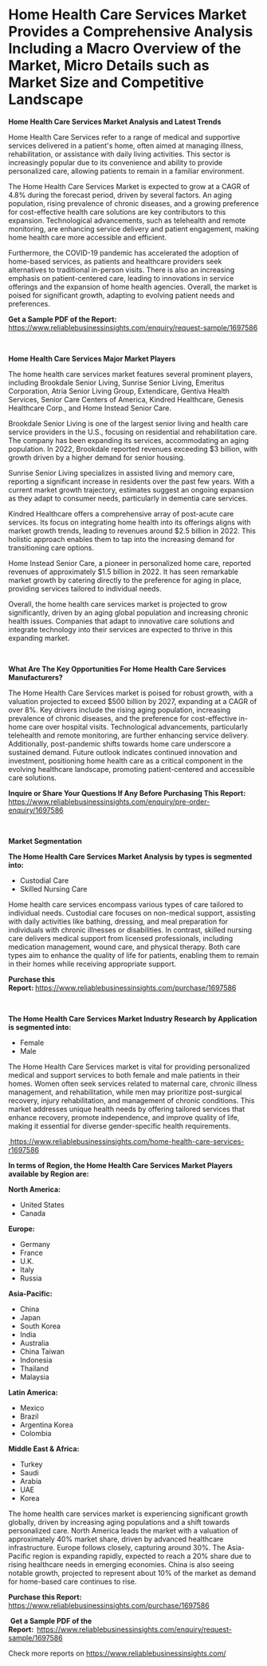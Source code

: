 <p><h1>Home Health Care Services Market Provides a Comprehensive Analysis Including a Macro Overview of the Market, Micro Details such as Market Size and Competitive Landscape</h1></p><p><strong>Home Health Care Services Market Analysis and Latest Trends</strong></p>
<p><p>Home Health Care Services refer to a range of medical and supportive services delivered in a patient's home, often aimed at managing illness, rehabilitation, or assistance with daily living activities. This sector is increasingly popular due to its convenience and ability to provide personalized care, allowing patients to remain in a familiar environment.</p><p>The Home Health Care Services Market is expected to grow at a CAGR of 4.8% during the forecast period, driven by several factors. An aging population, rising prevalence of chronic diseases, and a growing preference for cost-effective health care solutions are key contributors to this expansion. Technological advancements, such as telehealth and remote monitoring, are enhancing service delivery and patient engagement, making home health care more accessible and efficient.</p><p>Furthermore, the COVID-19 pandemic has accelerated the adoption of home-based services, as patients and healthcare providers seek alternatives to traditional in-person visits. There is also an increasing emphasis on patient-centered care, leading to innovations in service offerings and the expansion of home health agencies. Overall, the market is poised for significant growth, adapting to evolving patient needs and preferences.</p></p>
<p><strong>Get a Sample PDF of the Report:&nbsp;</strong> <a href="https://www.reliablebusinessinsights.com/enquiry/request-sample/1697586?utm_campaign=2774&utm_medium=2&utm_source=Github&utm_content=ia&utm_term=09032025&utm_id=home-health-care-services">https://www.reliablebusinessinsights.com/enquiry/request-sample/1697586</a></p>
<p>&nbsp;</p>
<p><strong>Home Health Care Services Major Market Players</strong></p>
<p><p>The home health care services market features several prominent players, including Brookdale Senior Living, Sunrise Senior Living, Emeritus Corporation, Atria Senior Living Group, Extendicare, Gentiva Health Services, Senior Care Centers of America, Kindred Healthcare, Genesis Healthcare Corp., and Home Instead Senior Care. </p><p>Brookdale Senior Living is one of the largest senior living and health care service providers in the U.S., focusing on residential and rehabilitation care. The company has been expanding its services, accommodating an aging population. In 2022, Brookdale reported revenues exceeding $3 billion, with growth driven by a higher demand for senior housing.</p><p>Sunrise Senior Living specializes in assisted living and memory care, reporting a significant increase in residents over the past few years. With a current market growth trajectory, estimates suggest an ongoing expansion as they adapt to consumer needs, particularly in dementia care services.</p><p>Kindred Healthcare offers a comprehensive array of post-acute care services. Its focus on integrating home health into its offerings aligns with market growth trends, leading to revenues around $2.5 billion in 2022. This holistic approach enables them to tap into the increasing demand for transitioning care options.</p><p>Home Instead Senior Care, a pioneer in personalized home care, reported revenues of approximately $1.5 billion in 2022. It has seen remarkable market growth by catering directly to the preference for aging in place, providing services tailored to individual needs.</p><p>Overall, the home health care services market is projected to grow significantly, driven by an aging global population and increasing chronic health issues. Companies that adapt to innovative care solutions and integrate technology into their services are expected to thrive in this expanding market.</p></p>
<p>&nbsp;</p>
<p><strong>What Are The Key Opportunities For Home Health Care Services Manufacturers?</strong></p>
<p><p>The Home Health Care Services market is poised for robust growth, with a valuation projected to exceed $500 billion by 2027, expanding at a CAGR of over 8%. Key drivers include the rising aging population, increasing prevalence of chronic diseases, and the preference for cost-effective in-home care over hospital visits. Technological advancements, particularly telehealth and remote monitoring, are further enhancing service delivery. Additionally, post-pandemic shifts towards home care underscore a sustained demand. Future outlook indicates continued innovation and investment, positioning home health care as a critical component in the evolving healthcare landscape, promoting patient-centered and accessible care solutions.</p></p>
<p><strong>Inquire or Share Your Questions If Any Before Purchasing This Report:</strong> <a href="https://www.reliablebusinessinsights.com/enquiry/pre-order-enquiry/1697586?utm_campaign=2774&utm_medium=2&utm_source=Github&utm_content=ia&utm_term=09032025&utm_id=home-health-care-services">https://www.reliablebusinessinsights.com/enquiry/pre-order-enquiry/1697586</a></p>
<p>&nbsp;</p>
<p><strong>Market Segmentation</strong></p>
<p><strong>The Home Health Care Services Market Analysis by types is segmented into:</strong></p>
<p><ul><li>Custodial Care</li><li>Skilled Nursing Care</li></ul></p>
<p><p>Home health care services encompass various types of care tailored to individual needs. Custodial care focuses on non-medical support, assisting with daily activities like bathing, dressing, and meal preparation for individuals with chronic illnesses or disabilities. In contrast, skilled nursing care delivers medical support from licensed professionals, including medication management, wound care, and physical therapy. Both care types aim to enhance the quality of life for patients, enabling them to remain in their homes while receiving appropriate support.</p></p>
<p><strong>Purchase this Report:&nbsp;</strong><a href="https://www.reliablebusinessinsights.com/purchase/1697586?utm_campaign=2774&utm_medium=2&utm_source=Github&utm_content=ia&utm_term=09032025&utm_id=home-health-care-services">https://www.reliablebusinessinsights.com/purchase/1697586</a></p>
<p>&nbsp;</p>
<p><strong>The Home Health Care Services Market Industry Research by Application is segmented into:</strong></p>
<p><ul><li>Female</li><li>Male</li></ul></p>
<p><p>The Home Health Care Services market is vital for providing personalized medical and support services to both female and male patients in their homes. Women often seek services related to maternal care, chronic illness management, and rehabilitation, while men may prioritize post-surgical recovery, injury rehabilitation, and management of chronic conditions. This market addresses unique health needs by offering tailored services that enhance recovery, promote independence, and improve quality of life, making it essential for diverse gender-specific health requirements.</p></p>
<p><a href="https://www.reliablebusinessinsights.com/home-health-care-services-r1697586?utm_campaign=2774&utm_medium=2&utm_source=Github&utm_content=ia&utm_term=09032025&utm_id=home-health-care-services">&nbsp;https://www.reliablebusinessinsights.com/home-health-care-services-r1697586</a></p>
<p><strong>In terms of Region, the Home Health Care Services Market Players available by Region are:</strong></p>
<p>
    <p> <strong> North America: </strong>
        <ul>
            <li>United States</li>
            <li>Canada</li>
        </ul>
        </p> 
    <p> <strong> Europe: </strong>
        <ul>
            <li>Germany</li>
            <li>France</li>
            <li>U.K.</li>
            <li>Italy</li>
            <li>Russia</li>
        </ul>
        </p> 
    <p> <strong> Asia-Pacific: </strong>
        <ul>
            <li>China</li>
            <li>Japan</li>
            <li>South Korea</li>
            <li>India</li>
            <li>Australia</li>
            <li>China Taiwan</li>
            <li>Indonesia</li>
            <li>Thailand</li>
            <li>Malaysia</li>
        </ul>
        </p> 
    <p> <strong> Latin America: </strong>
        <ul>
            <li>Mexico</li>
            <li>Brazil</li>
            <li>Argentina Korea</li>
            <li>Colombia</li>
        </ul>
        </p> 
    <p> <strong> Middle East & Africa: </strong>
        <ul>
            <li>Turkey</li>
            <li>Saudi</li>
            <li>Arabia</li>
            <li>UAE</li>
            <li>Korea</li>
        </ul>
    </p>
    </p>
<p><p>The home health care services market is experiencing significant growth globally, driven by increasing aging populations and a shift towards personalized care. North America leads the market with a valuation of approximately 40% market share, driven by advanced healthcare infrastructure. Europe follows closely, capturing around 30%. The Asia-Pacific region is expanding rapidly, expected to reach a 20% share due to rising healthcare needs in emerging economies. China is also seeing notable growth, projected to represent about 10% of the market as demand for home-based care continues to rise.</p></p>
<p><strong>Purchase this Report: </strong><a href="https://www.reliablebusinessinsights.com/purchase/1697586?utm_campaign=2774&utm_medium=2&utm_source=Github&utm_content=ia&utm_term=09032025&utm_id=home-health-care-services">https://www.reliablebusinessinsights.com/purchase/1697586</a></p>
<p>&nbsp;<strong>Get a Sample PDF of the Report:&nbsp;&nbsp;</strong><a href="https://www.reliablebusinessinsights.com/enquiry/request-sample/1697586?utm_campaign=2774&utm_medium=2&utm_source=Github&utm_content=ia&utm_term=09032025&utm_id=home-health-care-services">https://www.reliablebusinessinsights.com/enquiry/request-sample/1697586</a></p>
<p><strong></strong></p>
<p>Check more reports on <a href="https://www.reliablebusinessinsights.com/?utm_campaign=2774&utm_medium=2&utm_source=Github&utm_content=ia&utm_term=09032025&utm_id=home-health-care-services">https://www.reliablebusinessinsights.com/</a></p>